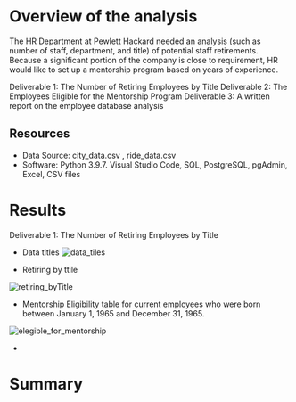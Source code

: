 # Overview of the analysis
The HR Department at Pewlett Hackard needed an analysis (such as number of staff, department, and title) of potential staff retirements. Because a significant portion of the company is close to requirement, HR would like to set up a mentorship program based on years of experience.

Deliverable 1: The Number of Retiring Employees by Title
Deliverable 2: The Employees Eligible for the Mentorship Program
Deliverable 3: A written report on the employee database analysis



## Resources

- Data Source: city_data.csv , ride_data.csv
- Software: Python 3.9.7. Visual Studio Code, SQL, PostgreSQL, pgAdmin, Excel, CSV files

# Results
Deliverable 1: The Number of Retiring Employees by Title
- Data titles
![data_tiles](https://user-images.githubusercontent.com/39811614/163748768-2e222480-d4b9-4078-8dee-9819fc6705a8.png)


- Retiring by ttile

![retiring_byTitle](https://user-images.githubusercontent.com/39811614/163749460-1f1ce8ad-98ac-483b-8e4a-c05022800c41.png)

- Mentorship Eligibility table for current employees who were born between January 1, 1965 and December 31, 1965.

 ![elegible_for_mentorship](https://user-images.githubusercontent.com/39811614/163749762-d7b6443e-962c-47b0-b679-f48953b6d0a8.png)

- 
# Summary

